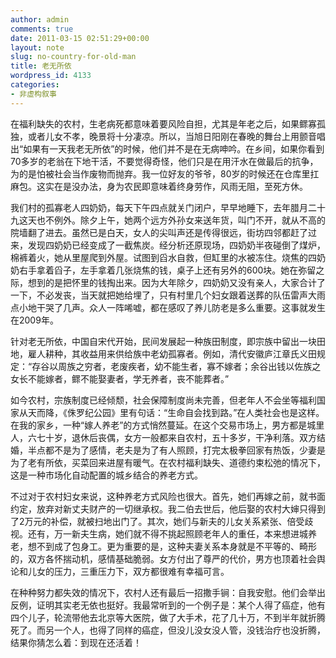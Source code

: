 ```yaml
---
author: admin
comments: true
date: 2011-03-15 02:51:29+00:00
layout: note
slug: no-country-for-old-man
title: 老无所依
wordpress_id: 4133
categories:
- 非虚构叙事
---
```


在福利缺失的农村，生老病死都意味着要风险自担，尤其是年老之后，如果鳏寡孤独，或者儿女不孝，晚景将十分凄凉。所以，当旭日阳刚在春晚的舞台上用颤音唱出“如果有一天我老无所依”的时候，他们并不是在无病呻吟。在乡间，如果你看到70多岁的老翁在下地干活，不要觉得奇怪，他们只是在用汗水在做最后的抗争，为的是怕被社会当作废物而抛弃。我一位好友的爷爷，80岁的时候还在仓库里扛麻包。这实在是没办法，身为农民即意味着终身劳作，风雨无阻，至死方休。

我们村的孤寡老人四奶奶，每天下午四点就关门闭户，早早地睡下，去年腊月二十九这天也不例外。除夕上午，她两个远方外孙女来送年货，叫门不开，就从不高的院墙翻了进去。虽然已是白天，女人的尖叫声还是传得很远，街坊四邻都赶了过来，发现四奶奶已经变成了一截焦炭。经分析还原现场，四奶奶半夜碰倒了煤炉，棉裤着火，她从里屋爬到外屋。试图到舀水自救，但缸里的水被冻住。烧焦的四奶奶右手拿着舀子，左手拿着几张烧焦的钱，桌子上还有另外的600块。她在弥留之际，想到的是把怀里的钱掏出来。因为大年除夕，四奶奶又没有亲人，大家合计了一下，不必发丧，当天就把她给埋了，只有村里几个妇女跟着送葬的队伍雷声大雨点小地干哭了几声。众人一阵唏嘘，都在感叹了养儿防老是多么重要。这事就发生在2009年。

针对老无所依，中国自宋代开始，民间发展起一种族田制度，即宗族中留出一块田地，雇人耕种，其收益用来供给族中老幼孤寡者。例如，清代安徽庐江章氏义田规定：“存谷以周族之穷者，老废疾者，幼不能生者，寡不嫁者；余谷出钱以佐族之女长不能嫁者，鳏不能娶妻者，学无养者，丧不能葬者。”

如今农村，宗族制度已经倾颓，社会保障制度尚未完善，但老年人不会坐等福利国家从天而降，《侏罗纪公园》里有句话：“生命自会找到路。”在人类社会也是这样。在我的家乡，一种“嫁人养老”的方式悄然蔓延。在这个交易市场上，男方都是城里人，六七十岁，退休后丧偶，女方一般都来自农村，五十多岁，干净利落。双方结婚，半点都不是为了感情，老夫是为了有人照顾，打完太极拳回家有热饭，少妻是为了老有所依，买菜回来进屋有暖气。在农村福利缺失、道德约束松弛的情况下，这是一种市场化自动配置的城乡结合的养老方式。

不过对于农村妇女来说，这种养老方式风险也很大。首先，她们再嫁之前，就书面约定，放弃对新丈夫财产的一切继承权。我二伯去世后，他后娶的农村大婶只得到了2万元的补偿，就被扫地出门了。其次，她们与新夫的儿女关系紧张、倍受歧视。还有，万一新夫生病，她们就不得不挑起照顾老年人的重任，本来想进城养老，想不到成了包身工。更为重要的是，这种夫妻关系本身就是不平等的、畸形的，双方各怀揣动机，感情基础脆弱。女方付出了尊严的代价，男方也顶着社会舆论和儿女的压力，三重压力下，双方都很难有幸福可言。

在种种努力都失效的情况下，农村人还有最后一招撒手锏：自我安慰。他们会举出反例，证明其实老无依也挺好。我最常听到的一个例子是：某个人得了癌症，他有四个儿子，轮流带他去北京等大医院，做了大手术，花了几十万，不到半年就折腾死了。而另一个人，也得了同样的癌症，但没儿没女没人管，没钱治疗也没折腾，结果你猜怎么着：到现在还活着！
